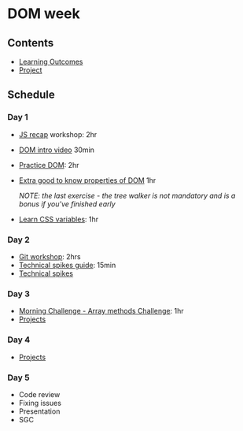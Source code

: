 # DOM week

## Contents

- [Learning Outcomes](./learning-outcomes.md)
- [Project](./project.md)

## Schedule

### Day 1

- [JS recap](https://github.com/WebAhead/js-recap) workshop: 2hr
- [DOM intro video](https://www.youtube.com/watch?v=wiozYyXQEVk&ab_channel=DevEd) 30min
- [Practice DOM](https://github.com/WebAhead/practice-dom): 2hr
- [Extra good to know properties of DOM](https://dom-tutorials.appspot.com/static/1.html) 1hr
    
    *NOTE: the last exercise - the tree walker is not mandatory and is a bonus if you've finished early*

- [Learn CSS variables](https://github.com/bobbysebolao/learn-css-variables): 1hr

### Day 2

- [Git workshop](https://github.com/foundersandcoders/git-workflow-workshop-for-two): 2hrs
- [Technical spikes guide](https://founders-and-coders.gitbook.io/coursebook/student-handbook/spikes): 15min
- [Technical spikes](https://github.com/WebAhead/master-reference/blob/master/coursebook/week-2/research-afternoon.md)

### Day 3

- [Morning Challenge - Array methods Challenge](https://github.com/WebAhead/array-methods): 1hr
- [Projects](https://github.com/WebAhead/master-reference/blob/master/coursebook/week-2/project.md)

### Day 4
- [Projects](https://github.com/WebAhead/master-reference/blob/master/coursebook/week-2/project.md)
 
### Day 5
- Code review
- Fixing issues
- Presentation
- SGC
